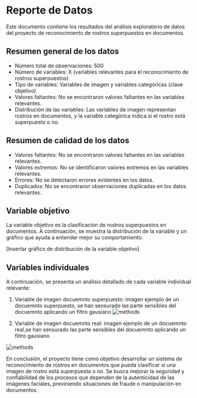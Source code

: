 # Reporte de Datos

Este documento contiene los resultados del análisis exploratorio de datos del proyecto de reconocimiento de rostros superpuestos en documentos.

## Resumen general de los datos

- Número total de observaciones: 500
- Número de variables: X (variables relevantes para el reconocimiento de rostros superpuestos)
- Tipo de variables: Variables de imagen y variables categóricas (clase objetivo)
- Valores faltantes: No se encontraron valores faltantes en las variables relevantes.
- Distribución de las variables: Las variables de imagen representan rostros en documentos, y la variable categórica indica si el rostro está superpuesto o no.

## Resumen de calidad de los datos

- Valores faltantes: No se encontraron valores faltantes en las variables relevantes.
- Valores extremos: No se identificaron valores extremos en las variables relevantes.
- Errores: No se detectaron errores evidentes en los datos.
- Duplicados: No se encontraron observaciones duplicadas en los datos relevantes.

## Variable objetivo

La variable objetivo es la clasificación de rostros superpuestos en documentos. A continuación, se muestra la distribución de la variable y un gráfico que ayuda a entender mejor su comportamiento.

[Insertar gráfico de distribución de la variable objetivo]

## Variables individuales

A continuación, se presenta un análisis detallado de cada variable individual relevante:

1. Variable de imagen docuemnto superpuesto: 
 imagen ejemplo de un docuemnto superpuesto, se han sensurado las parte sensibles del docuemnto aplicando un filtro gausiano 
![methods](images/example_false.png)

3. Variable de imagen docuemnto real: 
imagen ejemplo de un docuemnto real,se han sensurado las parte sensibles del docuemnto aplicando un filtro gausiano 

![methods](images/example_true.png)

En conclusión, el proyecto tiene como objetivo desarrollar un sistema de reconocimiento de rostros en documentos que pueda clasificar si una imagen de rostro está superpuesta o no. Se busca mejorar la seguridad y confiabilidad de los procesos que dependen de la autenticidad de las imágenes faciales, previniendo situaciones de fraude o manipulación en documentos.
